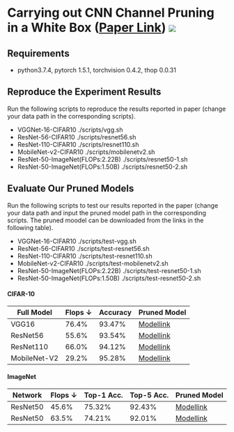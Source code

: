 # Carrying out CNN Channel Pruning in a White Box ([Paper Link](https://arxiv.org/pdf/2104.11883.pdf)) ![](https://visitor-badge.glitch.me/badge?page_id=zyxxmu.White-Box)
## Requirements

* python3.7.4, pytorch 1.5.1, torchvision 0.4.2, thop 0.0.31

## Reproduce the Experiment Results 

Run the following scripts to reproduce the results reported in paper (change your data path in the corresponding scripts).

* VGGNet-16-CIFAR10 ./scripts/vgg.sh
* ResNet-56-CIFAR10 ./scripts/resnet56.sh   
* ResNet-110-CIFAR10 ./scripts/resnet110.sh 
* MobileNet-v2-CIFAR10 ./scripts/mobilenetv2.sh  
* ResNet-50-ImageNet(FLOPs:2.22B) ./scripts/resnet50-1.sh  
* ResNet-50-ImageNet(FLOPs:1.50B) ./scripts/resnet50-2.sh  

## Evaluate Our Pruned Models

Run the following scripts to test our results reported in the paper (change your data path and input the pruned model path in the corresponding scripts. The pruned moodel can be downloaded from the links in the following table).

* VGGNet-16-CIFAR10 ./scripts/test-vgg.sh
* ResNet-56-CIFAR10 ./scripts/test-resnet56.sh   
* ResNet-110-CIFAR10 ./scripts/test-resnet110.sh 
* MobileNet-v2-CIFAR10 ./scripts/test-mobilenetv2.sh  
* ResNet-50-ImageNet(FLOPs:2.22B) ./scripts/test-resnet50-1.sh  
* ResNet-50-ImageNet(FLOPs:1.50B) ./scripts/test-resnet50-2.sh  

#### CIFAR-10

| Full Model   | Flops &#8595; | Accuracy | Pruned Model                                                 |
| ------------ | ----------------- | -------- | ------------------------------------------------------------ |
| VGG16        | 76.4%             | 93.47%   | [Modellink](https://drive.google.com/drive/folders/1GWR56Aoc08r3eUUwSub1_lxJ0Z06dWyd?usp=sharing) |
| ResNet56     | 55.6%             | 93.54%   | [Modellink](https://drive.google.com/drive/folders/1NSnJnLGWsSJLiVCksk1OnOK2iVGRfLyg?usp=sharing) |
| ResNet110    | 66.0%             | 94.12%   | [Modellink](https://drive.google.com/drive/folders/1h-eSUbtJ_xO3wlnQ7J3Pl8bBsuTEw9LJ?usp=sharing) |
| MobileNet-V2 | 29.2%             | 95.28%   | [Modellink](https://drive.google.com/drive/folders/1Q78kM5U8Tz-nonCLbBisVrke97OGIIai?usp=sharing) |

#### ImageNet

| Network  | Flops &#8595; | Top-1 Acc. | Top-5 Acc.  | Pruned Model                                                 |
| -------- | ----------------- | -------- | -------- | ------------------------------------------------------------ |
| ResNet50 | 45.6%             | 75.32%   | 92.43%   | [Modellink](https://drive.google.com/drive/folders/1WGWce2puviqwKfjWrxB9CLJcotJxOx_a?usp=sharing) |
| ResNet50 | 63.5%             | 74.21%   | 92.01%   | [Modellink](https://drive.google.com/drive/folders/15C6RvrLvPoswrXKpvT_idCm8rB88zxLB?usp=sharing) |

